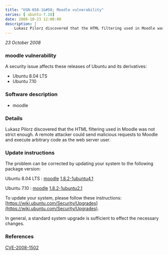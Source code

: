 ```yaml
---
title: "USN-658-1&#58; Moodle vulnerability"
series: [ ubuntu-7.10]
date: 2008-10-23 12:00:00
description: |
    Lukasz Pilorz discovered that the HTML filtering used in Moodle was not strict enough.  A remote attacker could send malicious requests to Moodle and execute arbitrary code as the web server user. 
--- 
```

 
 

*23 October 2008*

### moodle vulnerability

A security issue affects these releases of Ubuntu and its derivatives:

* Ubuntu 8.04 LTS
* Ubuntu 7.10

### Software description

* moodle 

### Details

Lukasz Pilorz discovered that the HTML filtering used in Moodle was not strict enough. A remote attacker could send malicious requests to Moodle and execute arbitrary code as the web server user. 

### Update instructions

The problem can be corrected by updating your system to the following package version:

Ubuntu 8.04 LTS
 : [moodle](https://launchpad.net/ubuntu/+source/moodle) <span> [1.8.2-1ubuntu4.1](https://launchpad.net/ubuntu/+source/moodle/1.8.2-1ubuntu4.1) </span> 

Ubuntu 7.10
 : [moodle](https://launchpad.net/ubuntu/+source/moodle) <span> [1.8.2-1ubuntu2.1](https://launchpad.net/ubuntu/+source/moodle/1.8.2-1ubuntu2.1) </span> 

To update your system, please follow these instructions: [https://wiki.ubuntu.com/Security/Upgrades](https://wiki.ubuntu.com/Security/Upgrades).

In general, a standard system upgrade is sufficient to effect the necessary changes. 

### References

 
 [CVE-2008-1502](http://people.ubuntu.com/~ubuntu-security/cve/CVE-2008-1502)
 

